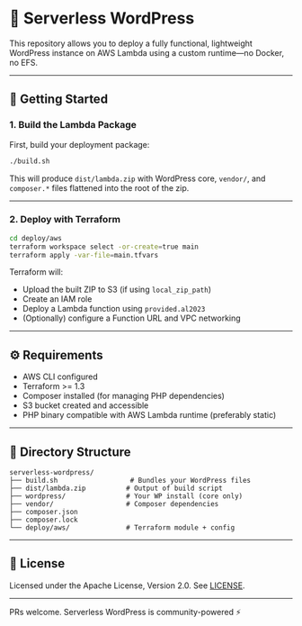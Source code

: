 # 🐘 Serverless WordPress

This repository allows you to deploy a fully functional, lightweight WordPress instance on AWS Lambda using a custom runtime—no Docker, no EFS.

---

## 🚀 Getting Started

### 1. Build the Lambda Package

First, build your deployment package:

```bash
./build.sh
```

This will produce `dist/lambda.zip` with WordPress core, `vendor/`, and `composer.*` files flattened into the root of the zip.

---

### 2. Deploy with Terraform

```bash
cd deploy/aws
terraform workspace select -or-create=true main
terraform apply -var-file=main.tfvars
```

Terraform will:
- Upload the built ZIP to S3 (if using `local_zip_path`)
- Create an IAM role
- Deploy a Lambda function using `provided.al2023`
- (Optionally) configure a Function URL and VPC networking

---

## ⚙️ Requirements
- AWS CLI configured
- Terraform >= 1.3
- Composer installed (for managing PHP dependencies)
- S3 bucket created and accessible
- PHP binary compatible with AWS Lambda runtime (preferably static)

---

## 📁 Directory Structure

```
serverless-wordpress/
├── build.sh                  # Bundles your WordPress files
├── dist/lambda.zip          # Output of build script
├── wordpress/               # Your WP install (core only)
├── vendor/                  # Composer dependencies
├── composer.json
├── composer.lock
└── deploy/aws/              # Terraform module + config
```

---

## 📄 License

Licensed under the Apache License, Version 2.0. See [LICENSE](./LICENSE).

---

PRs welcome. Serverless WordPress is community-powered ⚡